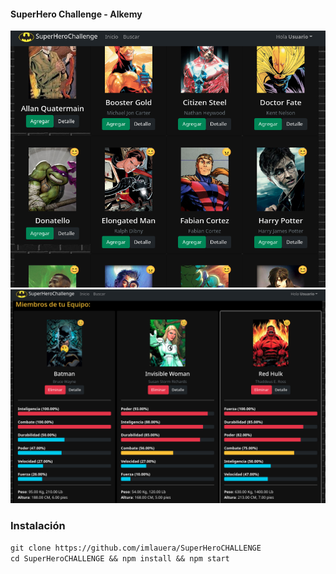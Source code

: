#### SuperHero Challenge - Alkemy
<img src="./capturas/1.png"/>
<img src="./capturas/2.png"/>


### Instalación
`git clone https://github.com/imlauera/SuperHeroCHALLENGE`  
`cd SuperHeroCHALLENGE && npm install && npm start`
